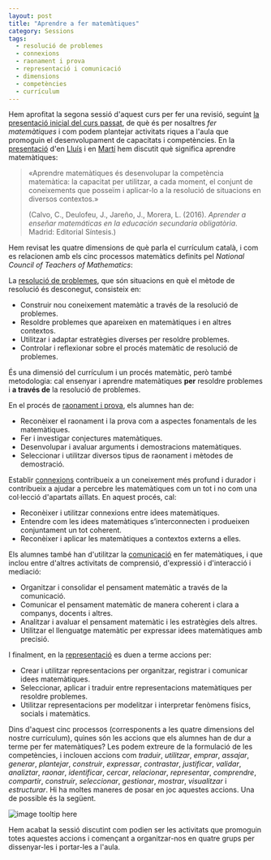 ```yaml
---
layout: post
title: "Aprendre a fer matemàtiques"
category: Sessions
tags:
  - resolució de problemes
  - connexions
  - raonament i prova
  - representació i comunicació
  - dimensions
  - competències
  - currículum
---
```


Hem aprofitat la segona sessió d'aquest curs per fer una revisió, seguint [la presentació inicial del curs passat](https://grup-rema.github.io/sessions/2020/12/18/arrenquem.html), de què és per nosaltres _fer matemàtiques_ i com podem plantejar activitats riques a l'aula que promoguin el desenvolupament de capacitats i competències. En la [presentació](https://docs.google.com/presentation/d/113Bn8_9HWHf0uehbK0If2kF7kFprbh-MQgtzg7jZLho/edit#slide=id.p) d'en [Lluís](https://lluismora.blogspot.com/) i en [Martí](https://mcuquet.github.io/) hem discutit què significa aprendre matemàtiques:

> «Aprendre matemàtiques és desenvolupar la competència matemàtica: la capacitat per utilitzar, a cada moment, el conjunt de coneixements que posseïm i aplicar-lo a la resolució de situacions en diversos contextos.»
> 
> (Calvo, C., Deulofeu, J., Jareño, J., Morera, L. (2016). _Aprender a enseñar matemáticas en la educación secundaria obligatòria_. Madrid: Editorial Síntesis.)

Hem revisat les quatre dimensions de què parla el currículum català, i com es relacionen amb els cinc processos matemàtics definits pel _National Council of Teachers of Mathematics_:

La [resolució de problemes](https://www.youtube.com/watch?v=EkhjJzmpIzc), que són situacions en què el mètode de resolució és desconegut, consisteix en:

- Construir nou coneixement matemàtic a través de la resolució de problemes.
- Resoldre problemes que apareixen en matemàtiques i en altres contextos.
- Utilitzar i adaptar estratègies diverses per resoldre problemes.
- Controlar i reflexionar sobre el procés matemàtic de resolució de problemes.

És una dimensió del currículum i un procés matemàtic, però també metodologia: cal ensenyar i aprendre matemàtiques **per** resoldre problemes i **a través de** la resolució de problemes.

En el procés de [raonament i prova](https://www.youtube.com/watch?v=iOCl7u765XM), els alumnes han de:

- Reconèixer el raonament i la prova com a aspectes fonamentals de les matemàtiques.
- Fer i investigar conjectures matemàtiques.
- Desenvolupar i avaluar arguments i demostracions matemàtiques.
- Seleccionar i utilitzar diversos tipus de raonament i mètodes de demostració.

Establir [connexions](https://www.youtube.com/watch?v=7IH0Q8QiO4U) contribueix a un coneixement més profund i durador i contribueix a ajudar a percebre les matemàtiques com un tot i no com una col·lecció d'apartats aïllats. En aquest procés, cal:

- Reconèixer i utilitzar connexions entre idees matemàtiques.
- Entendre com les idees matemàtiques s’interconnecten i produeixen conjuntament un tot coherent.
- Reconèixer i aplicar les matemàtiques a contextos externs a elles.

Els alumnes també han d'utilitzar la [comunicació](https://www.youtube.com/watch?v=aD-huObwnto) en fer matemàtiques, i que inclou entre d'altres activitats de comprensió, d'expressió i d'interacció i mediació:

- Organitzar i consolidar el pensament matemàtic a través de la comunicació.
- Comunicar el pensament matemàtic de manera coherent i clara a companys, docents i altres.
- Analitzar i avaluar el pensament matemàtic i les estratègies dels altres.
- Utilitzar el llenguatge matemàtic per expressar idees matemàtiques amb precisió.

I finalment, en la [representació](https://www.youtube.com/watch?v=aD-huObwnto) es duen a terme accions per:

- Crear i utilitzar representacions per organitzar, registrar i comunicar idees matemàtiques.
- Seleccionar, aplicar i traduir entre representacions matemàtiques per resoldre problemes.
- Utilitzar representacions per modelitzar i interpretar fenòmens físics, socials i matemàtics.

Dins d'aquest cinc processos (corresponents a les quatre dimensions del nostre currículum), quines són les accions que els alumnes han de dur a terme per fer matemàtiques? Les podem extreure de la formulació de les competències, i inclouen accions com _traduir_, _utilitzar_, _emprar_, _assajar_, _generar_, _plantejar_, _construir_, _expressar_, _contrastar_, _justificar_, _validar_, _analiztar_, _raonar_, _identificar_, _cercar_, _relacionar_, _representar_, _comprendre_, _compartir_, _construir_, _seleccionar_, _gestionar_, _mostrar_, _visualitzar_ i _estructurar_. Hi ha moltes maneres de posar en joc aquestes accions. Una de possible és la següent.

![image tooltip here](/assets/Problema-Competències.png)

Hem acabat la sessió discutint com podien ser les activitats que promoguin totes aquestes accions i començant a organitzar-nos en quatre grups per dissenyar-les i portar-les a l'aula.
